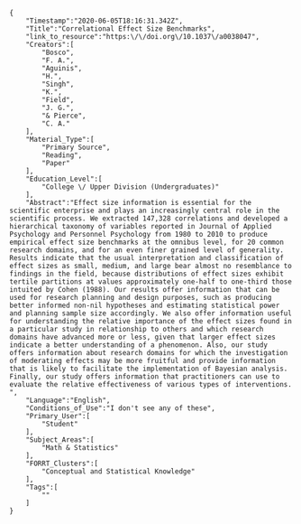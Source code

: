
    {
        "Timestamp":"2020-06-05T18:16:31.342Z",
        "Title":"Correlational Effect Size Benchmarks",
        "link_to_resource":"https:\/\/doi.org\/10.1037\/a0038047",
        "Creators":[
            "Bosco",
            "F. A.",
            "Aguinis",
            "H.",
            "Singh",
            "K.",
            "Field",
            "J. G.",
            "& Pierce",
            "C. A."
        ],
        "Material_Type":[
            "Primary Source",
            "Reading",
            "Paper"
        ],
        "Education_Level":[
            "College \/ Upper Division (Undergraduates)"
        ],
        "Abstract":"Effect size information is essential for the scientific enterprise and plays an increasingly central role in the scientific process. We extracted 147,328 correlations and developed a hierarchical taxonomy of variables reported in Journal of Applied Psychology and Personnel Psychology from 1980 to 2010 to produce empirical effect size benchmarks at the omnibus level, for 20 common research domains, and for an even finer grained level of generality. Results indicate that the usual interpretation and classification of effect sizes as small, medium, and large bear almost no resemblance to findings in the field, because distributions of effect sizes exhibit tertile partitions at values approximately one-half to one-third those intuited by Cohen (1988). Our results offer information that can be used for research planning and design purposes, such as producing better informed non-nil hypotheses and estimating statistical power and planning sample size accordingly. We also offer information useful for understanding the relative importance of the effect sizes found in a particular study in relationship to others and which research domains have advanced more or less, given that larger effect sizes indicate a better understanding of a phenomenon. Also, our study offers information about research domains for which the investigation of moderating effects may be more fruitful and provide information that is likely to facilitate the implementation of Bayesian analysis. Finally, our study offers information that practitioners can use to evaluate the relative effectiveness of various types of interventions. ",
        "Language":"English",
        "Conditions_of_Use":"I don't see any of these",
        "Primary_User":[
            "Student"
        ],
        "Subject_Areas":[
            "Math & Statistics"
        ],
        "FORRT_Clusters":[
            "Conceptual and Statistical Knowledge"
        ],
        "Tags":[
            ""
        ]
    }
